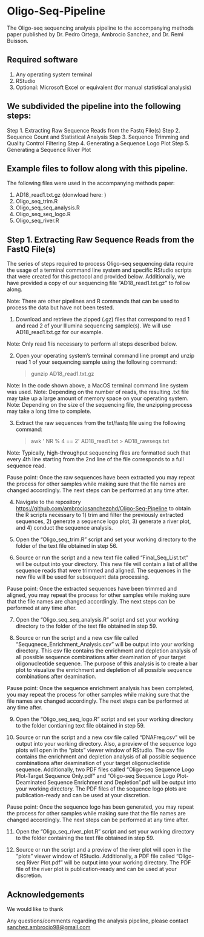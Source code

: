 # Oligo-Seq-Pipeline
The Oligo-seq sequencing analysis pipeline to the accompanying methods paper published by Dr. Pedro Ortega, Ambrocio Sanchez, and Dr. Remi Buisson.

## Required software

1. Any operating system terminal
2. RStudio
3. Optional: Microsoft Excel or equivalent (for manual statistical analysis)

## We subdivided the pipeline into the following steps:

Step 1. Extracting Raw Sequence Reads from the Fastq File(s)
Step 2. Sequence Count and Statistical Analysis
Step 3. Sequence Trimming and Quality Control Filtering
Step 4. Generating a Sequence Logo Plot
Step 5. Generating a Sequence River Plot 

## Example files to follow along with this pipeline.

The following files were used in the accompanying methods paper: 

1. AD18_read1.txt.gz (donwload here: )
2. Oligo_seq_trim.R
3. Oligo_seq_seq_analysis.R
4. Oligo_seq_seq_logo.R
5. Oligo_seq_river.R

## Step 1. Extracting Raw Sequence Reads from the FastQ File(s)

The series of steps required to process Oligo-seq sequencing data require the usage of a terminal command line system and specific RStudio scripts that were created for this protocol and provided below. Additionally, we have provided a copy of our sequencing file “AD18_read1.txt.gz” to follow along. 

Note: There are other pipelines and R commands that can be used to process the data but have not been tested. 

1.	Download and retrieve the zipped (.gz) files that correspond to read 1 and read 2 of your Illumina sequencing sample(s). We will use AD18_read1.txt.gz for our example. 

Note: Only read 1 is necessary to perform all steps described below.

2.	Open your operating system’s terminal command line prompt and unzip read 1 of your sequencing sample using the following command:

    > gunzip AD18_read1.txt.gz

Note: In the code shown above, a MacOS terminal command line system was used.
Note: Depending on the number of reads, the resulting .txt file may take up a large amount of memory space on your operating system.
Note: Depending on the size of the sequencing file, the unzipping process may take a long time to complete.

3.	Extract the raw sequences from the txt/fastq file using the following command:

    > awk ' NR % 4 == 2' AD18_read1.txt > AD18_rawseqs.txt
    
Note: Typically, high-throughput sequencing files are formatted such that every 4th line starting from the 2nd line of the file corresponds to a full sequence read.

Pause point: Once the raw sequences have been extracted you may repeat the process for other samples while making sure that the file names are changed accordingly. The next steps can be performed at any time after.

4.	Navigate to the repository https://github.com/ambrociosanchezphd/Oligo-Seq-Pipeline to obtain the R scripts necessary to 1) trim and filter the previously extracted sequences, 2) generate a sequence logo plot, 3) generate a river plot, and 4) conduct the sequence analysis.

5.	Open the “Oligo_seq_trim.R” script and set your working directory to the folder of the text file obtained in step 56.

6.	Source or run the script and a new text file called “Final_Seq_List.txt” will be output into your directory. This new file will contain a list of all the sequence reads that were trimmed and aligned. The sequences in the new file will be used for subsequent data processing.

Pause point: Once the extracted sequences have been trimmed and aligned, you may repeat the process for other samples while making sure that the file names are changed accordingly. The next steps can be performed at any time after.

7.	Open the “Oligo_seq_seq_analysis.R” script and set your working directory to the folder of the text file obtained in step 59. 

8.	Source or run the script and a new csv file called “Sequqnece_Enrichment_Analysis.csv” will be output into your working directory. This csv file contains the enrichment and depletion analysis of all possible sequence combinations after deamination of your target oligonucleotide sequence. The purpose of this analysis is to create a bar plot to visualize the enrichment and depletion of all possible sequence combinations after deamination.

Pause point: Once the sequence enrichment analysis has been completed, you may repeat the process for other samples while making sure that the file names are changed accordingly. The next steps can be performed at any time after.

9.	Open the “Oligo_seq_seq_logo.R” script and set your working directory to the folder contianing text file obtained in step 59.

10.	Source or run the script and a new csv file called “DNAFreq.csv” will be output into your working directory. Also, a preview of the sequence logo plots will open in the “plots” viewer window of RStudio. The csv file contains the enrichment and depletion analysis of all possible sequence combinations after deamination of your target oligonucleotide sequence. Additionally, two PDF files called “Oligo-seq Sequence Logo Plot-Target Sequence Only.pdf” and “Oligo-seq Sequence Logo Plot-Deaminated Sequence Enrichment and Depletion”.pdf will be output into your working directory. The PDF files of the sequence logo plots are publication-ready and can be used at your discretion. 

Pause point: Once the sequence logo has been generated, you may repeat the process for other samples while making sure that the file names are changed accordingly. The next steps can be performed at any time after.

11.	Open the “Oligo_seq_river_plot.R” script and set your working directory to the folder containing the text file obtained in step 59.

12.	Source or run the script and a preview of the river plot will open in the “plots” viewer window of RStudio. Additionally, a PDF file called “Oligo-seq River Plot.pdf” will be output into your working directory. The PDF file of the river plot is publication-ready and can be used at your discretion.

## Acknowledgements 

We would like to thank   

Any questions/comments regarding the analysis pipeline, please contact sanchez.ambrocio98@gmail.com
